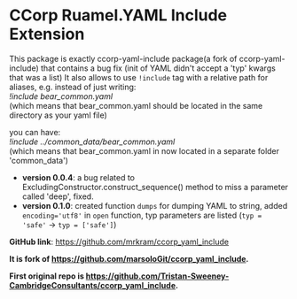# CCorp Ruamel.YAML Include Extension



This package is exactly ccorp-yaml-include package(a fork of ccorp-yaml-include) that contains a bug fix (init of YAML didn't accept a 'typ' kwargs that was a list)
It also allows to use `!include` tag with a relative path for aliases, e.g.
instead of just writing: 
<br> *!include bear_common.yaml* <br>(which means that bear_common.yaml should be located in the same directory as your yaml file) 

you can have:
<br>*!include ../common_data/bear_common.yaml* <br>(which means that bear_common.yaml in now located in a separate folder 'common_data')
- **version 0.0.4**: a bug related to ExcludingConstructor.construct_sequence() method to miss a parameter called 'deep', fixed.
- **version 0.1.0**: created function `dumps` for dumping YAML to string, added `encoding='utf8'` in `open` function, typ parameters are listed (`typ = 'safe'` -> `typ = ['safe']`)

**GitHub link**: https://github.com/mrkram/ccorp_yaml_include

**It is fork of https://github.com/marsoloGit/ccorp_yaml_include.**

**First original repo is https://github.com/Tristan-Sweeney-CambridgeConsultants/ccorp_yaml_include.**

